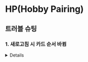 # HP(Hobby Pairing)

## 트러블 슈팅
<h3>1. 새로고침 시 카드 순서 바뀜 </h3>
<details>
<h4>1. 트러블 슈팅 해결</h4>
<span>&ensp;간단한 오류였다. DB에서 받아오는 배열을 reverse()를 이용해 반전 시키는데 reverse가 배열을 직접적으로 바꾼다는 것을 알고 있으면서 마음이 급해 안 보였다.</span> <br>
<span>&ensp;그래서 [...]를 이용해 해결 했다. 혹시 ChatGPT가 해결해 줄 수 있을까? 하고 물어봤지만 답을 주지는 않앗다.</span>
</details>

